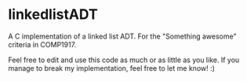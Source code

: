 linkedlistADT
=============

A C implementation of a linked list ADT. For the "Something awesome" criteria in COMP1917.

Feel free to edit and use this code as much or as little as you like. If you manage to break my implementation, feel free to let me know! :)

